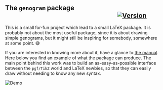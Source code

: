 ## The `genogram` package &nbsp;&nbsp;&nbsp;&nbsp;&nbsp;&nbsp;&nbsp;&nbsp;&nbsp;&nbsp;&nbsp;&nbsp;&nbsp;&nbsp;&nbsp;&nbsp;&nbsp;&nbsp;&nbsp;&nbsp;&nbsp;&nbsp;&nbsp;&nbsp;&nbsp;&nbsp;&nbsp;&nbsp;&nbsp;&nbsp;&nbsp;&nbsp;&nbsp;&nbsp;&nbsp;&nbsp;&nbsp;&nbsp;&nbsp;&nbsp;&nbsp;&nbsp;&nbsp;&nbsp;&nbsp;&nbsp;&nbsp;&nbsp;&nbsp;&nbsp;&nbsp;&nbsp;&nbsp;&nbsp;&nbsp;&nbsp;&nbsp;&nbsp;&nbsp;&nbsp;&nbsp;&nbsp;&nbsp;&nbsp;&nbsp;&nbsp;&nbsp;&nbsp;&nbsp;&nbsp;&nbsp;&nbsp; [![Version](https://img.shields.io/badge/Version-2.0-blue.svg)](https://github.com/AxelKrypton/genogram/releases)

This is a small for-fun project which lead to a small LaTeX package.
It is probably not about the most useful package, since it is about drawing simple genograms, but it might still be inspiring for somebody, somewhere at some point. :sweat_smile:

If you are interested in knowing more about it, have a glance to [the manual](genogram_manual.pdf). Here below you find an example of what the package can produce.
The main point behind this work was to build an as-easy-as-possible interface between the `pgf/TikZ` world and LaTeX newbies, so that they can easily draw without needing to know any new syntax.

![Demo](../images/genogram_example.png?raw=true)
